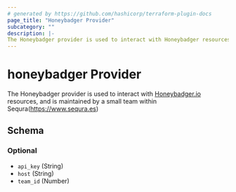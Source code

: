```yaml
---
# generated by https://github.com/hashicorp/terraform-plugin-docs
page_title: "Honeybadger Provider"
subcategory: ""
description: |-
The Honeybadger provider is used to interact with Honeybadger resources.
---
```


# honeybadger Provider

The Honeybadger provider is used to interact with [Honeybadger.io](https://honeybadger.io) resources, and is maintained by a small team within Sequra(https://www.sequra.es)

<!-- schema generated by tfplugindocs -->
## Schema

### Optional

- `api_key` (String)
- `host` (String)
- `team_id` (Number)
